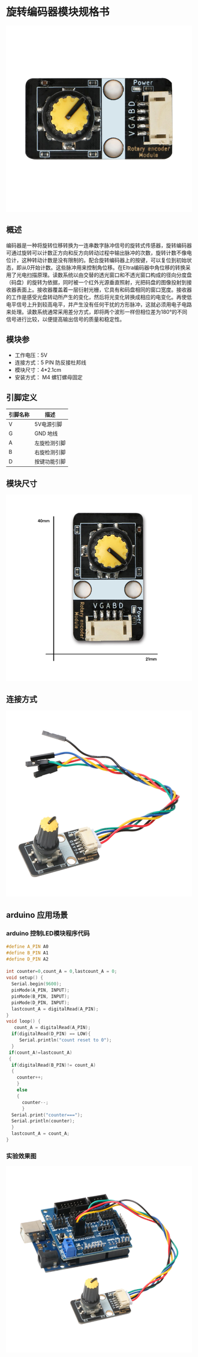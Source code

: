 # 旋转编码器模块规格书

![135](旋转编码器模块图片\135.jpg)

## 概述

编码器是一种将旋转位移转换为一连串数字脉冲信号的旋转式传感器，旋转编码器可通过旋转可以计数正方向和反方向转动过程中输出脉冲的次数，旋转计数不像电位计，这种转动计数是没有限制的。配合旋转编码器上的按键，可以复位到初始状态，即从0开始计数。这些脉冲用来控制角位移。在Eltra编码器中角位移的转换采用了光电扫描原理。读数系统以由交替的透光窗口和不透光窗口构成的径向分度盘（码盘）的旋转为依据，同时被一个红外光源垂直照射，光把码盘的图像投射到接收器表面上。接收器覆盖着一层衍射光栅，它具有和码盘相同的窗口宽度。接收器的工作是感受光盘转动所产生的变化，然后将光变化转换成相应的电变化。再使低电平信号上升到较高电平，并产生没有任何干扰的方形脉冲，这就必须用电子电路来处理。读数系统通常采用差分方式，即将两个波形一样但相位差为180°的不同信号进行比较，以便提高输出信号的质量和稳定性。

## 模块参

* 工作电压：5V
* 连接方式：5 PIN 防反接杜邦线
* 模块尺寸：4*2.1cm
* 安装方式： M4 螺钉螺母固定

## 引脚定义

| 引脚名称| 描述 |
|---- |----|
| V | 5V电源引脚 |
| G | GND 地线 |
| A | 左旋检测引脚 |
| B | 右旋检测引脚 |
| D | 按键功能引脚 |

## 模块尺寸

![05](旋转编码器模块图片\05.jpg)

## 连接方式

![02](旋转编码器模块图片\02.jpg)

##  arduino 应用场景

### arduino 控制LED模块程序代码
```c++
#define A_PIN A0 
#define B_PIN A1
#define D_PIN A2

int counter=0,count_A = 0,lastcount_A = 0;
void setup() {
  Serial.begin(9600);
  pinMode(A_PIN, INPUT); 
  pinMode(B_PIN, INPUT); 
  pinMode(D_PIN, INPUT); 
  lastcount_A = digitalRead(A_PIN);
}
void loop() {
   count_A = digitalRead(A_PIN);
  if(digitalRead(D_PIN) == LOW){ 
     Serial.println("count reset to 0");
  }
 if(count_A!=lastcount_A)
 {
  if(digitalRead(B_PIN)!= count_A)
  {
    counter++;
    }
    else
    {
      counter--;
      }
  Serial.print("counter===");
  Serial.println(counter);
  }
  lastcount_A = count_A;
}
```

### 实验效果图

![01](旋转编码器模块图片\01.jpg)